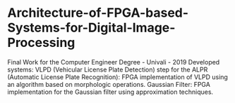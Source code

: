 # Architecture-of-FPGA-based-Systems-for-Digital-Image-Processing
Final Work for the Computer Engineer Degree - Univali - 2019  Developed systems: VLPD (Vehicular License Plate Detection) step for the ALPR (Automatic License Plate Recognition): FPGA implementation of VLPD using an algorithm based on morphologic operations. Gaussian Filter: FPGA implementation for the Gaussian filter using approximation techniques.
